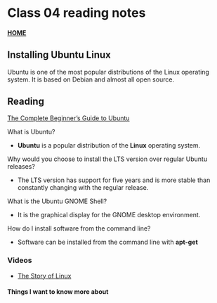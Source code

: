 # Class 04 reading notes

#### [HOME](https://cesarderio.github.io/reading-notes/)

## Installing Ubuntu Linux

Ubuntu is one of the most popular distributions of the Linux operating system. It is based on Debian and almost all open source.

## Reading

[The Complete Beginner’s Guide to Ubuntu](https://web.archive.org/web/20220312030901/https://www.lifewire.com/beginners-guide-to-ubuntu-2205722)

What is Ubuntu?

* **Ubuntu** is a popular distribution of the **Linux** operating system.

Why would you choose to install the LTS version over regular Ubuntu releases?

* The LTS version has support for five years and is more stable than constantly changing with the regular release.

What is the Ubuntu GNOME Shell?

* It is the graphical display for the GNOME desktop environment.

How do I install software from the command line?

* Software can be installed from the command line with **apt-get**

### Videos

* [The Story of Linux](https://www.youtube.com/watch?v=5ocq6_3-nEw)

#### Things I want to know more about
